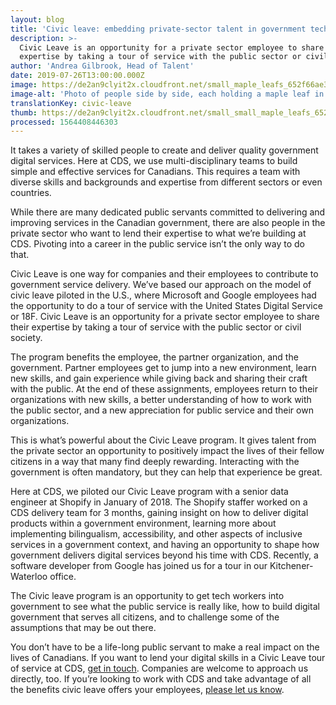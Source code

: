 ```yaml
---
layout: blog
title: 'Civic leave: embedding private-sector talent in government tech'
description: >-
  Civic Leave is an opportunity for a private sector employee to share their
  expertise by taking a tour of service with the public sector or civil society.
author: 'Andrea Gilbrook, Head of Talent'
date: 2019-07-26T13:00:00.000Z
image: https://de2an9clyit2x.cloudfront.net/small_maple_leafs_652f66ae34.jpg
image-alt: 'Photo of people side by side, each holding a maple leaf in their hand.'
translationKey: civic-leave
thumb: https://de2an9clyit2x.cloudfront.net/small_small_maple_leafs_652f66ae34.jpg
processed: 1564408446303
---
```

It takes a variety of skilled people to create and deliver quality government digital services. Here at CDS, we use multi-disciplinary teams to build simple and effective services for Canadians. This requires a team with diverse skills and backgrounds and expertise from different sectors or even  countries. 

While there are many dedicated public servants committed to delivering and improving services in the Canadian government, there are also people in the private sector who want to lend their expertise to what we’re building at CDS. Pivoting into a career in the public service isn’t the only way to do that.

Civic Leave is one way for companies and their employees to contribute to government service delivery.  We’ve based our approach on the model of civic leave piloted in the U.S., where Microsoft and Google employees had the opportunity to do a tour of service with the United States Digital Service or 18F.  Civic Leave is an opportunity for a private sector employee to share their expertise by taking a tour of service with the public sector or civil society.  

The program benefits the employee, the partner organization, and the government. Partner employees get to jump into a new environment, learn new skills, and gain experience while giving back and sharing their craft with the public. At the end of these assignments, employees return to their organizations with new skills, a better understanding of how to work with the public sector,  and a new appreciation for public service and their own organizations. 

This is what’s powerful about the Civic Leave program. It gives talent from the private sector an opportunity to positively impact the lives of their fellow citizens in a way that many find deeply rewarding. Interacting with the government is often mandatory, but they can help that experience be great.

Here at CDS, we piloted our Civic Leave program with a senior data engineer at Shopify in January of 2018.  The Shopify staffer worked on a CDS delivery team for 3 months, gaining insight on how to deliver digital products within a government  environment, learning more about implementing bilingualism, accessibility, and other aspects of inclusive services in a government context, and having an opportunity to shape how government delivers digital services beyond his time with CDS. Recently, a software developer from Google has joined us for a tour in our Kitchener-Waterloo office. 

The Civic leave program is an opportunity to get tech workers into government to see what the public service is really like, how to build digital government that serves all citizens, and to challenge some of the assumptions that may be out there. 

You don’t have to be a life-long public servant to make a real impact on the lives of Canadians. If you want to lend your digital skills in a Civic Leave tour of service at CDS, [get in touch](mailto:cds-snc@tbs-sct.gc.ca). Companies are welcome to approach us directly, too. If you’re looking to work with CDS and take advantage of all the benefits civic leave offers your employees, [please let us know](mailto:cds-snc@tbs-sct.gc.ca).

